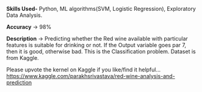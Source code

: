 **Skills Used-** Python, ML algorithms(SVM, Logistic Regression), Exploratory Data Analysis.

**Accuracy** -> 98%

**Description** -> Predicting whether the Red wine available with particular features is suitable for drinking or not. If the Output variable goes par 7, then it is good, otherwise bad. This is the Classification problem. Dataset is from Kaggle.

Please upvote the kernel on Kaggle if you like/find it helpful...
https://www.kaggle.com/parakhsrivastava/red-wine-analysis-and-prediction

